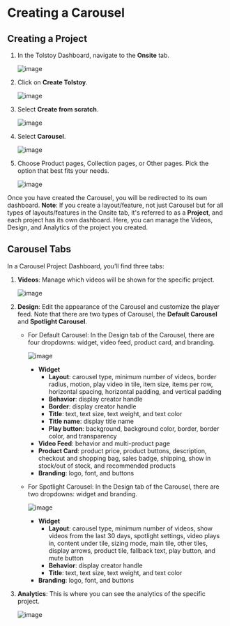 # Creating a Carousel

## Creating a Project

1. In the Tolstoy Dashboard, navigate to the **Onsite** tab.

   ![image](https://github.com/user-attachments/assets/56626781-c053-46af-8713-501c2779378d)

2. Click on **Create Tolstoy**.

   ![image](https://github.com/user-attachments/assets/a96b6c6f-86ae-4056-b566-94a0afb82d32)

3. Select **Create from scratch**.

   ![image](https://github.com/user-attachments/assets/e08e8684-700a-41da-b92d-b40f2a266e3f)

4. Select **Carousel**.

   ![image](https://github.com/user-attachments/assets/343092e6-6f0b-4074-9c9c-90ba19a76be4)

5. Choose Product pages, Collection pages, or Other pages. Pick the option that best fits your needs.

   ![image](https://github.com/user-attachments/assets/6408b407-a3e6-482d-aac6-aa54c220ca2f)

Once you have created the Carousel, you will be redirected to its own dashboard. **Note**: If you create a layout/feature, not just Carousel but for all types of layouts/features in the Onsite tab, it's referred to as a **Project**, and each project has its own dashboard. Here, you can manage the Videos, Design, and Analytics of the project you created.

## Carousel Tabs

In a Carousel Project Dashboard, you’ll find three tabs:

1. **Videos**: Manage which videos will be shown for the specific project.

   ![image](https://github.com/GoTolstoy/tolstoy-toly-kb/assets/159800692/a2830b2a-907e-44cf-accb-a1af4a3f4b05)

2. **Design**: Edit the appearance of the Carousel and customize the player feed. Note that there are two types of Carousel, the **Default Carousel** and **Spotlight Carousel**.

   - For Default Carousel: In the Design tab of the Carousel, there are four dropdowns: widget, video feed, product card, and branding.

     ![image](https://github.com/user-attachments/assets/2cd9c647-d9d7-4056-8417-ef27b0d0f2b1)

     - **Widget**
       - **Layout**: carousel type, minimum number of videos, border radius, motion, play video in tile, item size, items per row, horizontal spacing, horizontal padding, and vertical padding
       - **Behavior**: display creator handle
       - **Border**: display creator handle
       - **Title**: text, text size, text weight, and text color
       - **Title name**: display title name
       - **Play button**: background, background color, border, border color, and transparency
     - **Video Feed**: behavior and multi-product page
     - **Product Card**: product price, product buttons, description, checkout and shopping bag, sales badge, shipping, show in stock/out of stock, and recommended products
     - **Branding**: logo, font, and buttons

   - For Spotlight Carousel: In the Design tab of the Carousel, there are two dropdowns: widget and branding.

     ![image](https://github.com/user-attachments/assets/90efc030-63c0-443b-89f1-363910f2fe54)

     - **Widget**
       - **Layout**: carousel type, minimum number of videos, show videos from the last 30 days, spotlight settings, video plays in, content under tile, sizing mode, main tile, other tiles, display arrows, product tile, fallback text, play button, and mute button
       - **Behavior**: display creator handle
       - **Title**: text, text size, text weight, and text color
     - **Branding**: logo, font, and buttons

3. **Analytics**: This is where you can see the analytics of the specific project.

   ![image](https://github.com/GoTolstoy/tolstoy-toly-kb/assets/159800692/4f530f48-2413-46f4-9cfc-f335cb6e6eb9)
